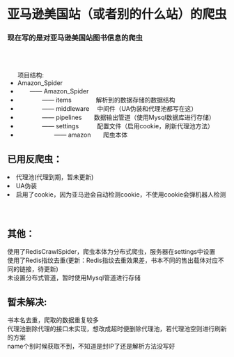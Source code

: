 # 亚马逊美国站（或者别的什么站）的爬虫  

### 现在写的是对亚马逊美国站图书信息的爬虫  
<br>
<br>
<ul>项目结构:  
<li> Amazon_Spider  </li>
<li>　　—— Amazon_Spider </li>
<li>　　　　—— items　　　　解析到的数据存储的数据结构  </li>
<li>　　　　—— middleware　 中间件（UA伪装和代理池都写在这）</li>
<li>　　　　—— pipelines　　数据输出管道（使用Mysql数据库进行存储）  </li>
<li>　　　　—— settings　　　配置文件（启用cookie，刷新代理池方法）　</li>
<li>　　　　　　—— amazon　　爬虫本体
</ul>
    
## 已用反爬虫：  
<li>代理池(代理到期，暂未更新)
<li>UA伪装
<li>启用了cookie，因为亚马逊会自动检测cookie，不使用cookie会弹机器人检测  
<br>
<br>
<br>

## 其他：  
使用了RedisCrawlSpider，爬虫本体为分布式爬虫，服务器在settings中设置<br>
使用了Redis指纹去重(更新：Redis指纹去重效果差，书本不同的售出载体对应不同的链接，待更新)<br>
未设置分布式管道，暂时使用Mysql管道进行存储<br>


## 暂未解决:  
书本名去重，爬取的数据重复较多<br>
代理池删除代理的接口未实现，想改成超时便删除代理池，若代理池空则进行刷新的方案<br>
name个别时候获取不到，不知道是封IP了还是解析方法没写好<br>
